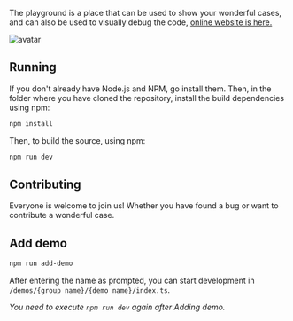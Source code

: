 The playground is a place that can be used to show your wonderful cases, and can also be used to visually debug the code, [online website is here.](https://oasis-engine.github.io/0.3/playground/index.html)

![avatar](https://gw.alipayobjects.com/mdn/rms_d27172/afts/img/A*f1pVTpPvzA8AAAAAAAAAAAAAARQnAQ)

## Running

If you don't already have Node.js and NPM, go install them. Then, in the folder where you have cloned the repository, install the build dependencies using npm:

```sh
npm install
```

Then, to build the source, using npm:

```sh
npm run dev
```
## Contributing

Everyone is welcome to join us! Whether you have found a bug or want to contribute a wonderful case.

## Add demo

```sh
npm run add-demo
```

After entering the name as prompted, you can start development in `/demos/{group name}/{demo name}/index.ts`.

_You need to execute `npm run dev` again after Adding demo._


